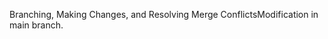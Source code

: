 Branching, Making Changes, and Resolving Merge ConflictsM o d i f i c a t i o n   i n   m a i n   b r a n c h .  
 